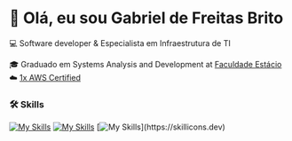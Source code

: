 # 👋 Olá, eu sou Gabriel de Freitas Brito

💻 Software developer & Especialista em Infraestrutura de TI

🎓 Graduado em Systems Analysis and Development at [Faculdade Estácio](https://estacio.br/?srsltid=AfmBOopb0g2X2OLuOCCa9sY6bD-FuN6V_C3HzAlE1P0uUYdlX-DWGigS)   
☁️ [1x AWS Certified](https://aws.amazon.com/certification/)    


### 🛠 Skills
[![My Skills](https://skillicons.dev/icons?i=js,html,css,py)](https://skillicons.dev)
[![My Skills](https://skillicons.dev/icons?i=java,mysql,nodejs,figma&theme=light)](https://skillicons.dev)
[![My Skills](https://skillicons.dev/icons?i=aws,postgres,)](https://skillicons.dev)




